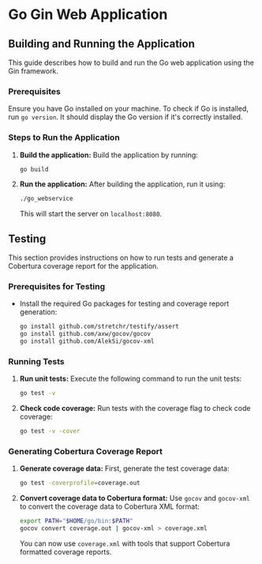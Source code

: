 
# Go Gin Web Application

## Building and Running the Application

This guide describes how to build and run the Go web application using the Gin framework.

### Prerequisites

Ensure you have Go installed on your machine. To check if Go is installed, run `go version`. It should display the Go version if it's correctly installed.

### Steps to Run the Application

1. **Build the application:**
   Build the application by running:
   ```bash
   go build
   ```

2. **Run the application:**
   After building the application, run it using:
   ```bash
   ./go_webservice
   ```
   This will start the server on `localhost:8080`.

## Testing

This section provides instructions on how to run tests and generate a Cobertura coverage report for the application.

### Prerequisites for Testing

- Install the required Go packages for testing and coverage report generation:
  ```bash
  go install github.com/stretchr/testify/assert
  go install github.com/axw/gocov/gocov
  go install github.com/AlekSi/gocov-xml
  ```

### Running Tests

1. **Run unit tests:**
   Execute the following command to run the unit tests:
   ```bash
   go test -v
   ```

2. **Check code coverage:**
   Run tests with the coverage flag to check code coverage:
   ```bash
   go test -v -cover
   ```

### Generating Cobertura Coverage Report

1. **Generate coverage data:**
   First, generate the test coverage data:
   ```bash
   go test -coverprofile=coverage.out
   ```

2. **Convert coverage data to Cobertura format:**
   Use `gocov` and `gocov-xml` to convert the coverage data to Cobertura XML format:
   ```bash
   export PATH="$HOME/go/bin:$PATH"
   gocov convert coverage.out | gocov-xml > coverage.xml
   ```

   You can now use `coverage.xml` with tools that support Cobertura formatted coverage reports.
